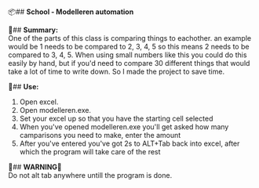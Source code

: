 :package:## **School - Modelleren automation**

:pencil:## **Summary:**  
One of the parts of this class is comparing things to eachother.
an example would be 1 needs to be compared to 2, 3, 4, 5 so this
means 2 needs to be compared to 3, 4, 5. 
When using small numbers like this you could do this easily by hand,
but if you'd need to compare 30 different things that would take a lot of time
to write down.
So I made the project to save time.


:children_crossing:## **Use:**
1. Open excel.
2. Open modelleren.exe.
3. Set your excel up so that you have the starting cell selected
4. When you've opened modelleren.exe you'll get asked how many camparisons you need to make, enter the amount
5. After you've entered you've got 2s to ALT+Tab back into excel, after which the program will take care of the rest

:rotating_light:## **WARNING**:rotating_light:  
Do not alt tab anywhere untill the program is done.
